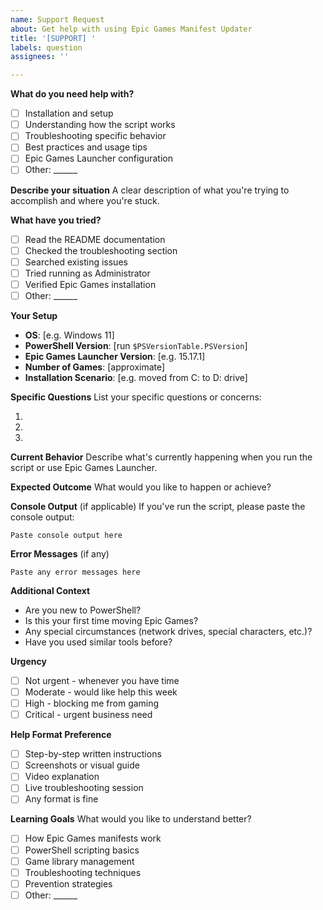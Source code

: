 ```yaml
---
name: Support Request
about: Get help with using Epic Games Manifest Updater
title: '[SUPPORT] '
labels: question
assignees: ''

---
```


**What do you need help with?**
- [ ] Installation and setup
- [ ] Understanding how the script works
- [ ] Troubleshooting specific behavior
- [ ] Best practices and usage tips
- [ ] Epic Games Launcher configuration
- [ ] Other: ______

**Describe your situation**
A clear description of what you're trying to accomplish and where you're stuck.

**What have you tried?**
- [ ] Read the README documentation
- [ ] Checked the troubleshooting section
- [ ] Searched existing issues
- [ ] Tried running as Administrator
- [ ] Verified Epic Games installation
- [ ] Other: ______

**Your Setup**
- **OS**: [e.g. Windows 11]
- **PowerShell Version**: [run `$PSVersionTable.PSVersion`]
- **Epic Games Launcher Version**: [e.g. 15.17.1]
- **Number of Games**: [approximate]
- **Installation Scenario**: [e.g. moved from C: to D: drive]

**Specific Questions**
List your specific questions or concerns:

1. 
2. 
3. 

**Current Behavior**
Describe what's currently happening when you run the script or use Epic Games Launcher.

**Expected Outcome**
What would you like to happen or achieve?

**Console Output** (if applicable)
If you've run the script, please paste the console output:
```
Paste console output here
```

**Error Messages** (if any)
```
Paste any error messages here
```

**Additional Context**
- Are you new to PowerShell?
- Is this your first time moving Epic Games?
- Any special circumstances (network drives, special characters, etc.)?
- Have you used similar tools before?

**Urgency**
- [ ] Not urgent - whenever you have time
- [ ] Moderate - would like help this week
- [ ] High - blocking me from gaming
- [ ] Critical - urgent business need

**Help Format Preference**
- [ ] Step-by-step written instructions
- [ ] Screenshots or visual guide
- [ ] Video explanation
- [ ] Live troubleshooting session
- [ ] Any format is fine

**Learning Goals**
What would you like to understand better?
- [ ] How Epic Games manifests work
- [ ] PowerShell scripting basics
- [ ] Game library management
- [ ] Troubleshooting techniques
- [ ] Prevention strategies
- [ ] Other: ______
